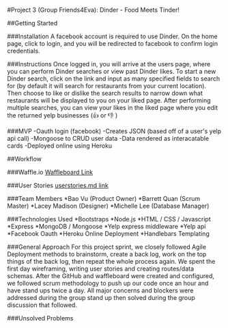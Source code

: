 #Project 3 (Group Friends4Eva): Dinder - Food Meets Tinder! 

##Getting Started

###Installation
A facebook account is required to use Dinder. On the home page, click
to login, and you will be redirected to facebook to confirm login 
credentials.

###Instructions
Once logged in, you will arrive at the users page, where you can perform
Dinder searches or view past Dinder likes. To start a new Dinder search,
click on the link and input as many specified fields to search for (by 
default it will search for restaurants from your current location). Then 
choose to like or dislike the search results to narrow down what
restaurants will be displayed to you on your liked page. After performing
multiple searches, you can view your likes in the liked page where you
edit the returned yelp businesses (👍 or 👎 )

###MVP
-Oauth login (facebook)
-Creates JSON (based off of a user's yelp api call) 
-Mongoose to CRUD user data
-Data rendered as interacatable cards
-Deployed online using Heroku

##Workflow

###Waffle.io
[Waffleboard Link](https://waffle.io/friends4eva/Food-meets-tinder)

###User Stories
[userstories.md link](https://github.com/friends4eva/Food-meets-tinder/blob/master/userstories.md)

###Team Members
*Bao Vu (Product Owner)
*Barrett Quan (Scrum Master)
*Lacey Madison (Designer)
*Michelle Lee (Database Manager)

###Technologies Used
*Bootstraps
*Node.js
*HTML / CSS / Javascript
*Express
*MongoDB / Mongoose
*Yelp express middleware
*Yelp api
*Facebook Oauth
*Heroku Online Deployment
*Handlebars Templating

###General Approach
For this project sprint, we closely followed Agile Deployment methods
to brainstorm, create a back log, work on the top things of the back log, 
then repeat the whole process again. We spent the first day wireframing,
writing user stories and creating routes/data schemas. After the GitHub 
and waffleboard were created and configured, we followed scrum methodology
to push up our code once an hour and have stand ups twice a day. All major 
concerns and blockers were addressed during the group stand up then solved 
during the group discussion that followed.

###Unsolved Problems
